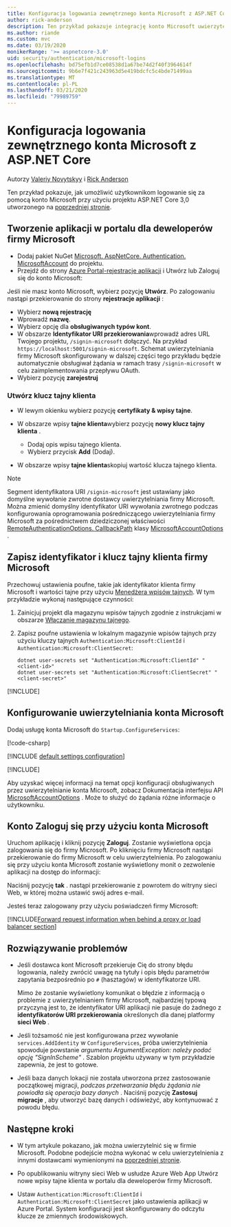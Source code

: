 ```yaml
---
title: Konfiguracja logowania zewnętrznego konta Microsoft z ASP.NET Core
author: rick-anderson
description: Ten przykład pokazuje integrację konto Microsoft uwierzytelniania użytkowników w istniejącej aplikacji ASP.NET Core.
ms.author: riande
ms.custom: mvc
ms.date: 03/19/2020
monikerRange: '>= aspnetcore-3.0'
uid: security/authentication/microsoft-logins
ms.openlocfilehash: bd75efb1d7ce08538d1a67be74d2f40f3964614f
ms.sourcegitcommit: 9b6e7f421c243963d5e419bdcfc5c4bde71499aa
ms.translationtype: MT
ms.contentlocale: pl-PL
ms.lasthandoff: 03/21/2020
ms.locfileid: "79989759"
---
```

# <a name="microsoft-account-external-login-setup-with-aspnet-core"></a>Konfiguracja logowania zewnętrznego konta Microsoft z ASP.NET Core

Autorzy [Valeriy Novytskyy](https://github.com/01binary) i [Rick Anderson](https://twitter.com/RickAndMSFT)

Ten przykład pokazuje, jak umożliwić użytkownikom logowanie się za pomocą konto Microsoft przy użyciu projektu ASP.NET Core 3,0 utworzonego na [poprzedniej stronie](xref:security/authentication/social/index).

## <a name="create-the-app-in-microsoft-developer-portal"></a>Tworzenie aplikacji w portalu dla deweloperów firmy Microsoft

* Dodaj pakiet NuGet [Microsoft. AspNetCore. Authentication. MicrosoftAccount](https://www.nuget.org/packages/Microsoft.AspNetCore.Authentication.MicrosoftAccount/) do projektu.
* Przejdź do strony [Azure Portal-rejestracje aplikacji](https://go.microsoft.com/fwlink/?linkid=2083908) i Utwórz lub Zaloguj się do konto Microsoft:

Jeśli nie masz konto Microsoft, wybierz pozycję **Utwórz**. Po zalogowaniu nastąpi przekierowanie do strony **rejestracje aplikacji** :

* Wybierz **nową rejestrację**
* Wprowadź **nazwę**.
* Wybierz opcję dla **obsługiwanych typów kont**.  <!-- Accounts for any org work with MS domain accounts. Most folks probably want the last option, personal MS accounts -->
* W obszarze **Identyfikator URI przekierowania**wprowadź adres URL Twojego projektu, `/signin-microsoft` dołączyć. Na przykład `https://localhost:5001/signin-microsoft`. Schemat uwierzytelniania firmy Microsoft skonfigurowany w dalszej części tego przykładu będzie automatycznie obsługiwał żądania w ramach trasy `/signin-microsoft` w celu zaimplementowania przepływu OAuth.
* Wybierz pozycję **zarejestruj**

### <a name="create-client-secret"></a>Utwórz klucz tajny klienta

* W lewym okienku wybierz pozycję **certyfikaty & wpisy tajne**.
* W obszarze wpisy **tajne klienta**wybierz pozycję **nowy klucz tajny klienta** .

  * Dodaj opis wpisu tajnego klienta.
  * Wybierz przycisk **Add** (Dodaj).

* W obszarze wpisy **tajne klienta**skopiuj wartość klucza tajnego klienta.

> [!NOTE]
> Segment identyfikatora URI `/signin-microsoft` jest ustawiany jako domyślne wywołanie zwrotne dostawcy uwierzytelniania firmy Microsoft. Można zmienić domyślny identyfikator URI wywołania zwrotnego podczas konfigurowania oprogramowania pośredniczącego uwierzytelniania firmy Microsoft za pośrednictwem dziedziczonej właściwości [RemoteAuthenticationOptions. CallbackPath](/dotnet/api/microsoft.aspnetcore.authentication.remoteauthenticationoptions.callbackpath) klasy [MicrosoftAccountOptions](/dotnet/api/microsoft.aspnetcore.authentication.microsoftaccount.microsoftaccountoptions) .

## <a name="store-the-microsoft-client-id-and-secret"></a>Zapisz identyfikator i klucz tajny klienta firmy Microsoft

Przechowuj ustawienia poufne, takie jak identyfikator klienta firmy Microsoft i wartości tajne przy użyciu [Menedżera wpisów tajnych](xref:security/app-secrets). W tym przykładzie wykonaj następujące czynności:

1. Zainicjuj projekt dla magazynu wpisów tajnych zgodnie z instrukcjami w obszarze [Włączanie magazynu tajnego](xref:security/app-secrets#enable-secret-storage).
1. Zapisz poufne ustawienia w lokalnym magazynie wpisów tajnych przy użyciu kluczy tajnych `Authentication:Microsoft:ClientId` i `Authentication:Microsoft:ClientSecret`:

    ```dotnetcli
    dotnet user-secrets set "Authentication:Microsoft:ClientId" "<client-id>"
    dotnet user-secrets set "Authentication:Microsoft:ClientSecret" "<client-secret>"
    ```

[!INCLUDE[](~/includes/environmentVarableColon.md)]

## <a name="configure-microsoft-account-authentication"></a>Konfigurowanie uwierzytelniania konta Microsoft

Dodaj usługę konta Microsoft do `Startup.ConfigureServices`:

[!code-csharp[](~/security/authentication/social/social-code/3.x/StartupMS3x.cs?name=snippet&highlight=10-14)]

[!INCLUDE [default settings configuration](includes/default-settings.md)]

[!INCLUDE[](includes/chain-auth-providers.md)]

Aby uzyskać więcej informacji na temat opcji konfiguracji obsługiwanych przez uwierzytelnianie konta Microsoft, zobacz Dokumentacja interfejsu API [MicrosoftAccountOptions](/dotnet/api/microsoft.aspnetcore.builder.microsoftaccountoptions) . Może to służyć do żądania różne informacje o użytkowniku.

## <a name="sign-in-with-microsoft-account"></a>Konto Zaloguj się przy użyciu konta Microsoft

Uruchom aplikację i kliknij pozycję **Zaloguj**. Zostanie wyświetlona opcja zalogowania się do firmy Microsoft. Po kliknięciu firmy Microsoft nastąpi przekierowanie do firmy Microsoft w celu uwierzytelnienia. Po zalogowaniu się przy użyciu konta Microsoft zostanie wyświetlony monit o zezwolenie aplikacji na dostęp do informacji:

Naciśnij pozycję **tak** . nastąpi przekierowanie z powrotem do witryny sieci Web, w której można ustawić swój adres e-mail.

Jesteś teraz zalogowany przy użyciu poświadczeń firmy Microsoft:

[!INCLUDE[Forward request information when behind a proxy or load balancer section](includes/forwarded-headers-middleware.md)]

## <a name="troubleshooting"></a>Rozwiązywanie problemów

* Jeśli dostawca kont Microsoft przekieruje Cię do strony błędu logowania, należy zwrócić uwagę na tytuły i opis błędu parametrów zapytania bezpośrednio po `#` (hasztagów) w identyfikatorze URI.

  Mimo że zostanie wyświetlony komunikat o błędzie z informacją o problemie z uwierzytelnianiem firmy Microsoft, najbardziej typową przyczyną jest to, że identyfikator URI aplikacji nie pasuje do żadnego z **identyfikatorów URI przekierowania** określonych dla danej platformy **sieci Web** .
* Jeśli tożsamość nie jest konfigurowana przez wywołanie `services.AddIdentity` w `ConfigureServices`, próba uwierzytelnienia spowoduje powstanie *argumentu ArgumentException: należy podać opcję "SignInScheme"* . Szablon projektu używany w tym przykładzie zapewnia, że jest to gotowe.
* Jeśli baza danych lokacji nie została utworzona przez zastosowanie początkowej migracji, *podczas przetwarzania błędu żądania nie powiodła się operacja bazy danych* . Naciśnij pozycję **Zastosuj migracje** , aby utworzyć bazę danych i odświeżyć, aby kontynuować z powodu błędu.

## <a name="next-steps"></a>Następne kroki

* W tym artykule pokazano, jak można uwierzytelnić się w firmie Microsoft. Podobne podejście można wykonać w celu uwierzytelnienia z innymi dostawcami wymienionymi na [poprzedniej stronie](xref:security/authentication/social/index).

* Po opublikowaniu witryny sieci Web w usłudze Azure Web App Utwórz nowe wpisy tajne klienta w portalu dla deweloperów firmy Microsoft.

* Ustaw `Authentication:Microsoft:ClientId` i `Authentication:Microsoft:ClientSecret` jako ustawienia aplikacji w Azure Portal. System konfiguracji jest skonfigurowany do odczytu klucze ze zmiennych środowiskowych.
